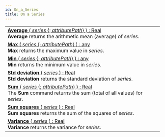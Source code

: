 ```yaml
---
id: On_a_Series
title: On a Series
---
```

||
|---|
|[**Average** ( *series* {; *attributePath*} ) : Real](../../commands-legacy/average)<br/>**Average** returns the arithmetic mean (average) of *series*.|
|[**Max** ( *series* {; *attributePath*} ) : any](../../commands-legacy/max)<br/>**Max** returns the maximum value in *series*.|
|[**Min** ( *series* {; *attributePath*} ) : any](../../commands-legacy/min)<br/>**Min** returns the minimum value in *series*.|
|[**Std deviation** ( *series* ) : Real](../../commands-legacy/std-deviation)<br/>**Std deviation** returns the standard deviation of *series*.|
|[**Sum** ( *series* {; *attributePath*} ) : Real](../../commands-legacy/sum)<br/>The **Sum** command returns the sum (total of all values) for *series*.|
|[**Sum squares** ( *series* ) : Real](../../commands-legacy/sum-squares)<br/>**Sum squares** returns the sum of the squares of *series*.|
|[**Variance** ( *series* ) : Real](../../commands-legacy/variance)<br/>**Variance** returns the variance for *series*.|
